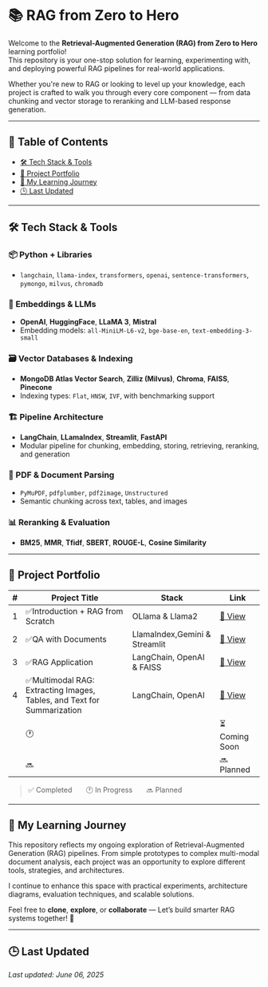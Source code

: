 # 📚 RAG from Zero to Hero

Welcome to the **Retrieval-Augmented Generation (RAG) from Zero to Hero** learning portfolio!  
This repository is your one-stop solution for learning, experimenting with, and deploying powerful RAG pipelines for real-world applications.

Whether you're new to RAG or looking to level up your knowledge, each project is crafted to walk you through every core component — from data chunking and vector storage to reranking and LLM-based response generation.

---

## 📑 Table of Contents

- [🛠️ Tech Stack & Tools](#️-tech-stack--tools)
- [🚀 Project Portfolio](#-project-portfolio)
- [📖 My Learning Journey](#-my-learning-journey)
- [🕒 Last Updated](#last-updated)

---

## 🛠️ Tech Stack & Tools

### 📦 Python + Libraries
- `langchain`, `llama-index`, `transformers`, `openai`, `sentence-transformers`, `pymongo`, `milvus`, `chromadb`

### 🧠 Embeddings & LLMs
- **OpenAI**, **HuggingFace**, **LLaMA 3**, **Mistral**
- Embedding models: `all-MiniLM-L6-v2`, `bge-base-en`, `text-embedding-3-small`

### 🗃️ Vector Databases & Indexing
- **MongoDB Atlas Vector Search**, **Zilliz (Milvus)**, **Chroma**, **FAISS**, **Pinecone**
- Indexing types: `Flat`, `HNSW`, `IVF`, with benchmarking support

### 🏗️ Pipeline Architecture
- **LangChain**, **LLamaIndex**, **Streamlit**, **FastAPI**
- Modular pipeline for chunking, embedding, storing, retrieving, reranking, and generation

### 📄 PDF & Document Parsing
- `PyMuPDF`, `pdfplumber`, `pdf2image`, `Unstructured`
- Semantic chunking across text, tables, and images

### 📊 Reranking & Evaluation
- **BM25**, **MMR**, **Tfidf**, **SBERT**, **ROUGE-L**, **Cosine Similarity**

---

## 🚀 Project Portfolio

| # | Project Title | Stack | Link |
|--|---------------|-------|------|
| 1 |✅Introduction + RAG from Scratch| OLlama & Llama2|[🔗 View](https://github.com/Nahidzeinali-web/RAG_2)   
| 2 |✅QA with Documents |LlamaIndex,Gemini & Streamlit|[🔗 View](https://github.com/Nahidzeinali-web/QA-with-Documents-Text-using-Gemini-LlamaIndex) | 
| 3 |✅RAG Application |LangChain‬, OpenAI‬ & FAISS|[🔗 View](https://github.com/Nahidzeinali-web/RAG-Application-using-LangChain-OpenAI-and-FAISS-) |
| 4 |✅Multimodal RAG: Extracting Images, Tables, and Text for Summarization| LangChain, OpenAI|[🔗 View](https://github.com/Nahidzeinali-web/Multimodel-RAG-systems)|
|   |🕐|  |  ⏳ Coming Soon |
|   |🔜 | | 🔜 Planned |


> ✅ Completed  🕐 In Progress  🔜 Planned

---

## 📖 My Learning Journey

This repository reflects my ongoing exploration of Retrieval-Augmented Generation (RAG) pipelines. From simple prototypes to complex multi-modal document analysis, each project was an opportunity to explore different tools, strategies, and architectures.

I continue to enhance this space with practical experiments, architecture diagrams, evaluation techniques, and scalable solutions.

Feel free to **clone**, **explore**, or **collaborate** — Let’s build smarter RAG systems together! 🚀

---

## 🕒 Last Updated

_Last updated: June 06, 2025_
